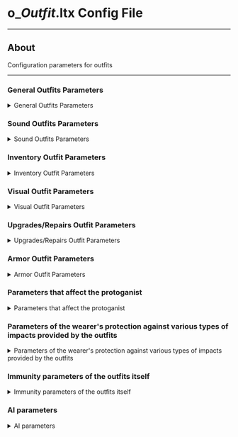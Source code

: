 # o_*Outfit*.ltx Config File

___

## About

Configuration parameters for outfits

___

### General Outfits Parameters

<details>
    <summary>General Outfits Parameters</summary>

| Parameter name | Parameter description | Example value | Value Data Type | Possible parameter values and their descriptions |
|---|---|---|:---:|---|
| GroupControlSection |  | spawn_group |  |  |
| $spawn | Outfit Directory in the [Level Editor](../../../sdk/level-editor.md) | "outfit\cs_light_novice_outfit" |  |  |
| cform | Skeleton model | skeleton |  | parameter for dynamic objects; necessary for correct creation of the skeleton model |
| discovery_dependency | Outdated parameter used in early SoC builds. Needed for discovery or improvement after working with scientists |  |  |  |
| class | Engine outfit class | EQU_STLK |  |  |
| default_to_ruck | whether the outfit will be moved to the backpack instead of the slot when picked up | true |  | true - 1 - on (Yes)<br> false - 0 - off (No) |
| sprint_allowed | It is possible to run in this outfit | true |  | true - 1 - on (Yes)<br> false - 0 - off (No) |
| kind | Kind of item to group into the appropriate section in the [Item Spawner](../../../../tutorials/modding-tools/in-game-editors/item-spawner.md) | o_light<br> o_medium<br> o_sci<br> o_heavy |  |  |
| cost | base price | 32340 |  |  |
| community | To which faction the outfit belongs | dolg | army<br> csky<br> stalker<br> killer<br> dolg<br> bandit<br> freedom<br> monolith<br> isg<br> greh<br> ecolog<br> renegade |
| helmet_avaliable | Is a helmet available for this outfit | true |  | true - 1 - on (Yes)<br> false - 0 - off (No) |
| backpack_avaliable | Is a backpack available for this outfit | true |  | true - 1 - on (Yes)<br> false - 0 - off (No) |
| artefact_count  |  |  |  |  |
| can_trade |  | true |  | true - 1 - on (Yes)<br> false - 0 - off (No) |
| use_condition  |  |  |  |  |

</details>

### Sound Outfits Parameters

<details>
    <summary>Sound Outfits Parameters</summary>

| Parameter name | Parameter description | Example value | Value Data Type | Possible parameter values and their descriptions |
|---|---|---|:---:|---|
| snd_on_take |  | outfit |  |  |

</details>

### Inventory Outfit Parameters

<details>
    <summary>Inventory Outfit Parameters</summary>

| Parameter name | Parameter description | Example value | Value Data Type | Possible parameter values and their descriptions |
|---|---|---|:---:|---|
| full_icon_name | the icon of the protagonist in a full-suit | npc_icon_svoboda_light_outfit | Not used (used only in the SoC inventory) |  |
| full_scale_icon | Coordinates of the protagonist icon in full suit | 10, 11 | Not used (used only in the SoC inventory) |  |
| character_portrait | Portrait of the NPC or protagonist wearing the outfit | ui_inGame2_csky_1_2 |  |  |
| inv_grid_height | Icon height | 3 | number of 50x50 pixels cells |  |
| inv_grid_width | Icon width | 2 | number of 50x50 pixels cells |  |
| inv_grid_x | Coordinate of the upper left corner of the icon on a 50x50 pixel grid on the X axis | 116 | number of cells indented to the right |  |
| inv_grid_y | Coordinate of the upper left corner of the icon on a 50x50 pixel grid on the Y axis | 0 | number of cells indenting downward |  |
| inv_name | Inventory name | csky_light_novice_outfit_name |  |  |
| inv_name_short | Inventory short name | csky_light_novice_outfit_name |  |  |
| inv_weight | Inventory weight | 5.48 | The number is given in kilograms |  |
| description | Description in inventory | csky_light_novice_outfit_description |  |  |
| slot | Inventory slot number | 6 | 0 - knives (may be crashing)<br>1 - pistols (may be crashing)<br>2 - shotguns, machine guns, rifles, grenade launchers (may be crashing)<br>3 - grenades (may be crashing)<br>4 - binoculars (may be crashing)<br>5 - bolts (may be crashing)<br>6 - outfits |  |

</details>

### Visual Outfit Parameters

<details>
    <summary>Visual Outfit Parameters</summary>

| Parameter name | Parameter description | Example value | Value Data Type | Possible parameter values and their descriptions |
|---|---|---|:---:|---|
| player_hud_section | First-person HUD section | actor_hud_cs1 |  |  |
| visual | Oufit visual | dynamics\outfit\cs_light_outfit |  |  |
| actor_visual | Visual of a character in outfit | actors\stalker_nebo\stalker_nebo_1 |  |  |
| npc_visual | Visual of an NPC in outfit | actors\stalker_nebo\stalker_nebo_1 |  |  |

</details>

### Upgrades/Repairs Outfit Parameters

<details>
    <summary>Upgrades/Repairs Outfit Parameters</summary>

| Parameter name | Parameter description | Example value | Value Data Type | Possible parameter values and their descriptions |
|---|---|---|:---:|---|
| upgrades |  | up_gr_firstab_sunrise_3, up_gr_seconab_sunrise_3, up_gr_thirdab_sunrise_3 |  |  |
| installed_upgrades | installed upgrades |  |  |  |
| upgrade_scheme | upgrade_scheme | up_scheme_sunrise_1 |  |  |
| repair_type | item type for repair tools | outfit |  |  |
| repair_part_bonus |  | 0.17 |  |  |
| upgr_icon_x | the X coordinate of the upper left corner of the icon in the repair window | 953 | Specified in pixels |  |
| upgr_icon_y | top-left corner coordinate of the icon in the Y axis repair window | 365 | Specified in pixels |  |
| upgr_icon_width | Width of the icon in the repair window | 309 | Specified in pixels |  |
| upgr_icon_height | icon height in the repair window | 142 | Specified in pixels |  |

</details>

### Armor Outfit Parameters

<details>
    <summary>Armor Outfit Parameters</summary>

| Parameter name | Parameter description | Example value | Value Data Type | Possible parameter values and their descriptions |
|---|---|---|:---:|---|
| artefact_count | Number of artifact cells initially available | 1 |  |  |
| immunities_sect | Costume Immunities Section | sect_light_novice_outfit_immunities |  |  |
| control_inertion_factor | inertia in the outfit | 1 |  |  |
| use1_functor |  | gameplay_disguise.menu_patch |  |  |
| use1_action_functor |  | gameplay_disguise.menu_patch_action |  |  |
| additional_inventory_weight | Maximum weight at which the protagonist can walk and additional carrying weight| 5 | Specified in kilograms |  |
| additional_inventory_weight2 |  | 5 | Specified in kilograms |  |

</details>

### Parameters that affect the protoganist

<details>
    <summary>Parameters that affect the protoganist</summary>

| Parameter name | Parameter description | Example value | Value Data Type | Possible parameter values and their descriptions |
|---|---|---|:---:|---|
| bones_koeff_protection | Parameter coefficients of the "persistence" of the protagonist's bones in the outfit | actor_armor_cs1 |  |  |
| hit_fraction_actor | General protection | 0.75 |  |  |
| power_loss | Responsible for fatigue | 0.05 | Specified in percent |  |
| bleeding_restore_speed | Responsible for stopping bleeding |  | Specified in percent |  |
| health_restore_speed | Responsible for restoring health |  | Specified in percent |  |
| power_restore_speed | Responsible for restoring powers |  | Specified in percent |  |

</details>

### Parameters of the wearer's protection against various types of impacts provided by the outfits

<details>
    <summary>Parameters of the wearer's protection against various types of impacts provided by the outfits</summary>

| Parameter name | Parameter description | Example value | Value Data Type | Possible parameter values and their descriptions |
|---|---|---|:---:|---|
| burn_protection | Protection against fire | 0.145 |  |  |
| shock_protection | Protection against electric shock | 0.96 |  |  |
| radiation_protection | Radiation protection | 0.0025 |  |  |
| chemical_burn_protection | Chemicals Protection  | 0.037 |  |  |
| telepatic_protection | Psi Protection | 0 |  |  |
| strike_protection | Strike protection | 0.045 |  |  |
| explosion_protection | Explosion/shrapnel protection | 0.24 |  |  |
| wound_protection | Protection from Wounds | 0.31 |  |  |
| fire_wound_protection | Protection from firearms | 0.25 |  |  |

</details>

### Immunity parameters of the outfits itself

<details>
    <summary>Immunity parameters of the outfits itself</summary>

| Parameter name | Parameter description | Example value | Value Data Type | Possible parameter values and their descriptions |
|---|---|---|:---:|---|
| burn_immunity | Immunity to fire exposure | 0.25 |  |  |
| chemical_burn_immunity | Immunity to chemical exposure | 0.07 |  |  |
| explosion_immunity | Immunity to effects from explosions/shrapnel | 0.2 |  |  |
| fire_wound_immunity | Immunity to exposure from firearms | 0.075 |  |  |
| radiation_immunity | Immunity to exposure from radiation | 0.0 |  |  |
| shock_immunity | Immunity to exposure to electricity | 0.03 |  |  |
| strike_immunity | Immunity to impact from strikes | 0.0 |  |  |
| telepatic_immunity | Immunity to psi exposure | 0.0 |  |  |
| wound_immunity | Immunity to the effects of wounds | 0.122 |  |  |

</details>

### AI parameters

<details>
    <summary>AI parameters</summary>

| Parameter name | Parameter description | Example value | Value Data Type | Possible parameter values and their descriptions |
|---|---|---|:---:|---|
| ef_equipment_type | Preference for NPCs | 3 |  |  |

</details>
